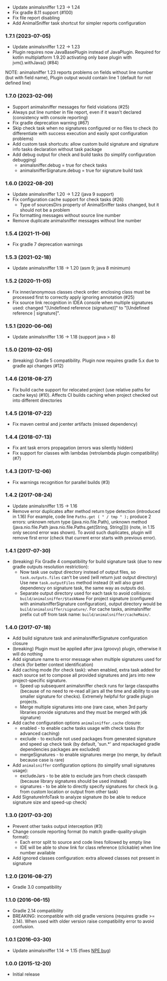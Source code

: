 * Update animalsniffer 1.23 -> 1.24
* Fix gradle 8.11 support (#100)
* Fix file report disabling
* Add AnimalSniffer task shortcut for simpler reports configuration

### 1.7.1 (2023-07-05)
* Update animalsniffer 1.22 -> 1.23
* Plugin requires now JavaBasePlugin instead of JavaPlugin.
  Required for kotlin multiplatform 1.9.20 activating only base plugin with jvm().withJava() (#84)

NOTE: animalsniffer 1.23 reports problems on fields without line number (but with field name),
Plugin output would contain line 1 (default for not defined line)

### 1.7.0 (2023-02-09)
* Support animalsniffer messages for field violations (#25)
* Always put line number in file report, even if it wasn't declared (consistency with console reporting)
* Fix gradle deprecation warning (#67)
* Skip check task when no signatures configured or no files to check (to differentiate with success execution 
  and easily spot configuration problems)
* Add custom task shortcuts: allow custom build signature and signature info tasks declaration without task package
* Add debug output for check and build tasks (to simplify configuration debugging)
  - animalsniffer.debug = true for check tasks
  - animalsnifferSignature.debug = true for signature build task

### 1.6.0 (2022-08-20)
* Update animalsniffer 1.20 -> 1.22 (java 9 support)
* Fix configuration cache support for check tasks (#26)
  - Type of sourcesDirs property of AnimalSniffer tasks changed, but it should not be a problem
* Fix formatting messages without source line number
* Remove duplicate animalsniffer messages without line number

### 1.5.4 (2021-11-06)
* Fix gradle 7 deprecation warnings 

### 1.5.3 (2021-02-18)
* Update animalsniffer 1.18 -> 1.20 (asm 9; java 8 minimum)

### 1.5.2 (2020-11-05)
* Fix inner/anonymous classes check order: enclosing class must be processed first
  to correctly apply ignoring annotation (#25)
* Fix source link recognition in IDEA console when multiple signatures used: 
  changed "[Undefined reference (signature)]" to "[Undefined reference | signature]".

### 1.5.1 (2020-06-06)
* Update animalsniffer 1.16 -> 1.18 (support java > 8)

### 1.5.0 (2019-02-05)
* (breaking) Gradle 5 compatibility. Plugin now requires gradle 5.x due to gradle api changes (#12)

### 1.4.6 (2018-08-27)
* Fix build cache support for relocated project (use relative paths for cache keys) (#10). 
  Affects CI builds caching when project checked out into different directories  

### 1.4.5 (2018-07-22)
* Fix maven central and jcenter artifacts (missed dependency)

### 1.4.4 (2018-07-13)
* Fix ant task errors propagation (errors was silently hidden)
* Fix support for classes with lambdas (retrolambda plugin compatibility) (#7)

### 1.4.3 (2017-12-06)
* Fix warnings recognition for parallel builds (#3)

### 1.4.2 (2017-08-24)
* Update animalsniffer 1.15 -> 1.16
* Remove error duplicates after method return type detection (introduced in 1.16)
  For example, code line `Paths.get ( " / tmp " );` produce 2 errors: 
  unknown return type (java.nio.file.Path), unknown method (java.nio.file.Path java.nio.file.Paths.get(String, String[]))
  (note, in 1.15 only second error was shown).
  To avoid such duplicates, plugin will remove first error (check that current error starts with previous error). 

### 1.4.1 (2017-07-30)
* (breaking) Fix Gradle 4 compatibility for build signature task (due to new gradle outputs resolution restriction): 
    - Now task use output directory instead of output files, so `task.outputs.files` can't be used (will return just output directory) 
    Use new `task.outputFiles` method instead (it will also grant dependency on signature task, the same way as outputs do).
    - Separate output directory used for each task to avoid collisions: `build/animalsniffer/$taskName`
    For project signature (configured with animalsnifferSignature configuration), output directory would be
    `build/animalsniffer/signature/`. For cache tasks, animalsniffer prefix cut off from task name: 
    `build/animalsniffer/cacheMain/`.

### 1.4.0 (2017-07-18)
* Add build signature task and animalsnifferSignature configuration closure 
* (breaking) Plugin must be applied after java (groovy) plugin, otherwise it will do nothing
* Add signature name to error message when multiple signatures used for check (for better context identification) 
* Add caching mode (for check task): when enabled, extra task added for each source set to compose all provided signatures and jars 
into new project-specific signature.
    - Speed up subsequent animalsniffer check runs for large classpaths (because of no need to re-read all jars all the 
     time and ability to use smaller signature for checks). Extremely helpful for gradle plugin projects.
    - Merge multiple signatures into one (rare case, when 3rd party libraries provide signatures and they must be merged with jdk signature)
* Add cache configuration options `animalsniffer.cache` closure:
    - enabled - to enable cache tasks usage with check tasks (for advanced caching)
    - exclude - to exclude not used packages from generated signature and speed up check task 
    (by default, 'sun.*' and repackaged gradle dependencies packages are excluded)
    - mergeSignatures - to enable signatures merge (no merge, by default because case is rare)
* Add `animalsniffer` configuration options (to simplify small signatures usage):
    - excludeJars - to be able to exclude jars from check classpath (because library signatures should be used instead)
    - signatures - to be able to directly specify signatures for check (e.g. from custom location or output from other task)
* Add SignatureInfoTask to analyze signature (to be able to reduce signature size and speed-up check)

### 1.3.0 (2017-03-20)
* Prevent other tasks output interception (#3)
* Change console reporting format (to match gradle-quality-plugin format):
    - Each error split to source and code lines followed by empty line
    - IDE will be able to show link for class reference (clickable) when line number available
* Add ignored classes configuration: extra allowed classes not present in signature

### 1.2.0 (2016-08-27)
* Gradle 3.0 compatibility

### 1.1.0 (2016-06-15)
* Gradle 2.14 compatibility
* BREAKING: incompatible with old gradle versions (requires gradle >= 2.14). 
  When used with older version raise compatibility error to avoid confusion.

### 1.0.1 (2016-03-30)
* Update animalsniffer 1.14 -> 1.15 (fixes [NPE bug](https://github.com/mojohaus/animal-sniffer/issues/8))

### 1.0.0 (2015-12-20)
* Initial release
